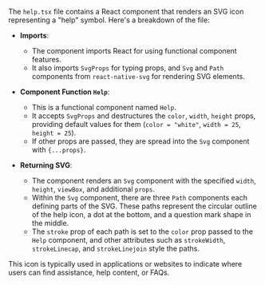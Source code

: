 The `help.tsx` file contains a React component that renders an SVG icon representing a "help" symbol. Here's a breakdown of the file:

- **Imports**: 
  - The component imports React for using functional component features.
  - It also imports `SvgProps` for typing props, and `Svg` and `Path` components from `react-native-svg` for rendering SVG elements.

- **Component Function `Help`**:
  - This is a functional component named `Help`.
  - It accepts `SvgProps` and destructures the `color`, `width`, `height` props, providing default values for them (`color = "white"`, `width = 25`, `height = 25`).
  - If other props are passed, they are spread into the `Svg` component with `{...props}`.

- **Returning SVG**:
  - The component renders an `Svg` component with the specified `width`, `height`, `viewBox`, and additional `props`.
  - Within the `Svg` component, there are three `Path` components each defining parts of the SVG. These paths represent the circular outline of the help icon, a dot at the bottom, and a question mark shape in the middle.
  - The `stroke` prop of each path is set to the `color` prop passed to the `Help` component, and other attributes such as `strokeWidth`, `strokeLinecap`, and `strokeLinejoin` style the paths.

This icon is typically used in applications or websites to indicate where users can find assistance, help content, or FAQs.
